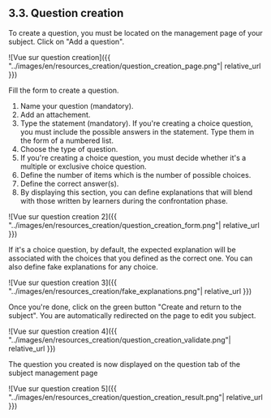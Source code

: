 ## 3.3. Question creation

To create a question, you must be located on the management page of your subject. Click on "Add a question".

![Vue sur question creation]({{ "../images/en/resources_creation/question_creation_page.png"| relative_url }})

Fill the form to create a question.
1. Name your question (mandatory).
2. Add an attachement.
3. Type the statement (mandatory). If you're creating a choice question, you must include the possible answers in the statement. Type them in the form of a numbered list.
4. Choose the type of question.
5. If you're creating a choice question, you must decide whether it's a multiple or exclusive choice question.
6. Define the number of items which is the number of possible choices.
7. Define the correct answer(s).
8. By displaying this section, you can define explanations that will blend with those written by learners during the confrontation phase.

![Vue sur question creation 2]({{ "../images/en/resources_creation/question_creation_form.png"| relative_url }})

If it's a choice question, by default, the expected explanation will be associated with the choices that you defined as the correct one. You can also define fake explanations for any choice.

![Vue sur question creation 3]({{ "../images/en/resources_creation/fake_explanations.png"| relative_url }})

Once you're done, click on the green button "Create and return to the subject". You are automatically redirected on the page to edit you subject.

![Vue sur question creation 4]({{ "../images/en/resources_creation/question_creation_validate.png"| relative_url }})

The question you created is now displayed on the question tab of the subject management page

![Vue sur question creation 5]({{ "../images/en/resources_creation/question_creation_result.png"| relative_url }})